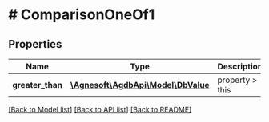 # # ComparisonOneOf1

## Properties

Name | Type | Description | Notes
------------ | ------------- | ------------- | -------------
**greater_than** | [**\Agnesoft\AgdbApi\Model\DbValue**](DbValue.md) | property &gt; this |

[[Back to Model list]](../../README.md#models) [[Back to API list]](../../README.md#endpoints) [[Back to README]](../../README.md)
